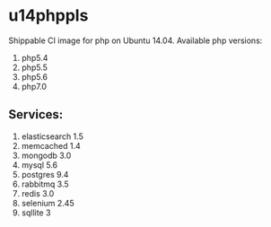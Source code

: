 u14phppls
===============
Shippable CI image for php on Ubuntu 14.04. Available php versions: 
 1. php5.4
 2. php5.5
 3. php5.6
 4. php7.0

## Services:

1. elasticsearch 1.5
2. memcached 1.4
3. mongodb 3.0
4. mysql 5.6
5. postgres 9.4
6. rabbitmq 3.5
7. redis 3.0
8. selenium 2.45
9. sqllite 3

